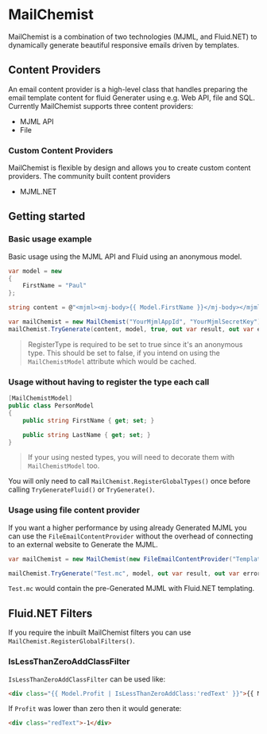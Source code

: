 # MailChemist 

MailChemist is a combination of two technologies (MJML, and Fluid&#46;NET) to dynamically generate beautiful responsive emails driven by templates. 

## Content Providers
An email content provider is a high-level class that handles preparing the email template content for fluid Generater using e.g. Web API, file and SQL. Currently MailChemist supports three content providers:
* MJML API
* File

### Custom Content Providers
MailChemist is flexible by design and allows you to create custom content providers. The community built content providers
* MJML&#46;NET  

## Getting started

### Basic usage example
Basic usage using the MJML API and Fluid using an anonymous model.
```csharp
var model = new 
{
    FirstName = "Paul"
};

string content = @"<mjml><mj-body>{{ Model.FirstName }}</mj-body></mjml>";

var mailChemist = new MailChemist("YourMjmlAppId", "YourMjmlSecretKey");
mailChemist.TryGenerate(content, model, true, out var result, out var errors);
```

> RegisterType is required to be set to true since it's an anonymous type. This should be set to false, if you intend on using the `MailChemistModel` attribute which would be cached.

### Usage without having to register the type each call

```csharp
[MailChemistModel]
public class PersonModel
{
    public string FirstName { get; set; }

    public string LastName { get; set; }
}
```

> If your using nested types, you will need to decorate them with `MailChemistModel` too.

You will only need to call `MailChemist.RegisterGlobalTypes()` once before calling `TryGenerateFluid()` or `TryGenerate()`.

### Usage using file content provider

If you want a higher performance by using already Generated MJML you can use the `FileEmailContentProvider` without the overhead of connecting to an external website to Generate the MJML.
```csharp
var mailChemist = new MailChemist(new FileEmailContentProvider("Templates"));

mailChemist.TryGenerate("Test.mc", model, out var result, out var errors, true);
```
`Test.mc` would contain the pre-Generated MJML with Fluid&#46;NET templating.


## Fluid&#46;NET Filters

If you require the inbuilt MailChemist filters you can use `MailChemist.RegisterGlobalFilters()`.

### IsLessThanZeroAddClassFilter

`IsLessThanZeroAddClassFilter` can be used like:
```html
<div class="{{ Model.Profit | IsLessThanZeroAddClass:'redText' }}">{{ Model.Profit }}</div>
```

If `Profit` was lower than zero then it would generate:
```html
<div class="redText">-1</div>
```